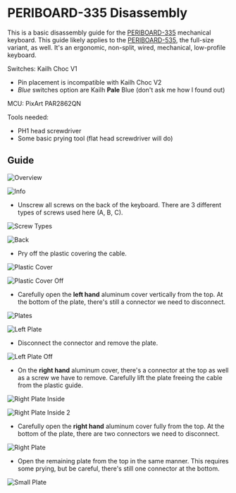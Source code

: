 # PERIBOARD-335 Disassembly

This is a basic disassembly guide for the [PERIBOARD-335](https://perixx.com/collections/keyboards/products/px-ergonomic-mechanical-keyboard?variant=43501541916931) mechanical keyboard.
This guide likely applies to the [PERIBOARD-535](https://perixx.com/collections/keyboards/products/px-ergonomic-mechanical-keyboard?variant=43501541818627), the full-size variant, as well.
It's an ergonomic, non-split, wired, mechanical, low-profile keyboard.

Switches: Kailh Choc V1
- Pin placement is incompatible with Kailh Choc V2
- *Blue* switches option are Kailh **Pale** Blue (don't ask me how I found out)

MCU: PixArt PAR2862QN

Tools needed:

- PH1 head screwdriver
- Some basic prying tool (flat head screwdriver will do)

## Guide

![Overview](images/01.jpg)

![Info](images/02.jpg)

- Unscrew all screws on the back of the keyboard.
  There are 3 different types of screws used here (A, B, C).

![Screw Types](images/screws.jpg)

![Back](images/03.jpg)

- Pry off the plastic covering the cable.

![Plastic Cover](images/06.jpg)

![Plastic Cover Off](images/07.jpg)

- Carefully open the **left hand** aluminum cover vertically from the top.
  At the bottom of the plate, there's still a connector we need to disconnect.

![Plates](images/08.jpg)

![Left Plate](images/09.jpg)

- Disconnect the connector and remove the plate.

![Left Plate Off](images/10.jpg)

- On the **right hand** aluminum cover, there's a connector at the top as well as a screw we have to remove.
  Carefully lift the plate freeing the cable from the plastic guide.

![Right Plate Inside](images/11.jpg)

![Right Plate Inside 2](images/12.jpg)

- Carefully open the **right hand** aluminum cover fully from the top.
  At the bottom of the plate, there are two connectors we need to disconnect.

![Right Plate](images/13.jpg)

- Open the remaining plate from the top in the same manner.
  This requires some prying, but be careful, there's still one connector at the bottom.

![Small Plate](images/14.jpg)